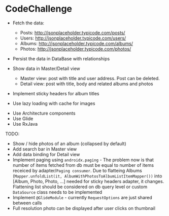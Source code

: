 # CodeChallenge

- Fetch the data:
  * Posts: http://jsonplaceholder.typicode.com/posts/
  * Users: http://jsonplaceholder.typicode.com/users/
  * Albums: http://jsonplaceholder.typicode.com/albums/
  * Photos: http://jsonplaceholder.typicode.com/photos/

- Persist the data in DataBase with relationships
- Show data in Master/Detail view
  * Master view: post with title and user address. Post can be deleted.
  * Detail view: post with title, body and related albums and photos
- Implement sticky headers for album titles
- Use lazy loading with cache for images

* Use Architecture components
* Use Glide
* Use RxJava

TODO:
- Show / hide photos of an album (collapsed by default)
- Add search bar in Master view
- Add data binding for Detail view
- Implement paging using `androidx.paging` - The problem now is that number of items fetched from db must be equal to number of items receiced by adapter/`Paging consumer`. Due to flatteing Albums (`Mapper.unfoldList(it, AlbumWithPhotosToAlbumListItemMapper())` into [Album, Photo, Photo, ...] needed for sticky headers adapter, it changes. Flattening list should be considered on db query level or custom `DataSource` class needs to be implemented
- Implement `@GlideModule` - currently `RequestOptions` are just shared between calls
- Full resolution photo can be displayed after user clicks on thumbnail
